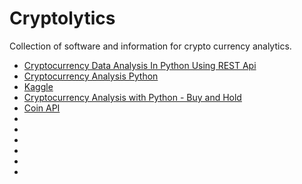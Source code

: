 # Cryptolytics
Collection of software and information for crypto currency analytics.

- [Cryptocurrency Data Analysis In Python Using REST Api](https://towardsdatascience.com/cryptocurrency-data-analysis-in-python-using-rest-api-8c28234e5fd)
- [Cryptocurrency Analysis Python](https://github.com/triestpa/Cryptocurrency-Analysis-Python)
- [Kaggle](https://www.kaggle.com/anmolhanda/cryptocurrency-analysis)
- [Cryptocurrency Analysis with Python - Buy and Hold](https://romanorac.github.io/cryptocurrency/analysis/2017/12/25/cryptocurrency-analysis-with-python-part2.html)
- [Coin API](https://www.coinapi.io/)
- []()
- []()
- []()
- []()
- []()
- []()